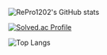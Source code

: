 ![RePro1202's GitHub stats](https://github-readme-stats.vercel.app/api?username=RePro1202&count_private=true&show_icons=true&theme=radical)

[![Solved.ac Profile](http://mazassumnida.wtf/api/generate_badge?boj=op852456)](https://solved.ac/op852456)

![Top Langs](https://github-readme-stats.vercel.app/api/top-langs/?username=RePro1202&layout=compact&theme=dracula&count_private=true&hide=ShaderLab&langs_count=3)

<!--
**RePro1202/RePro1202** is a ✨ _special_ ✨ repository because its `README.md` (this file) appears on your GitHub profile.

Here are some ideas to get you started:

- 🔭 I’m currently working on ...
- 🌱 I’m currently learning ...
- 👯 I’m looking to collaborate on ...
- 🤔 I’m looking for help with ...
- 💬 Ask me about ...
- 📫 How to reach me: ...
- 😄 Pronouns: ...
- ⚡ Fun fact: ...
-->
